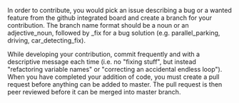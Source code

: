 
In order to contribute, you would pick an issue describing a bug or a wanted feature from the github integrated board and create a branch for your contribution. The branch name format should be a noun or an adjective_noun, followed by _fix for a bug solution (e.g. parallel_parking, driving, car_detecting_fix).

While developing your contribution, commit frequently and with a descriptive message each time (i.e. no "fixing stuff", but instead "refactoring variable names" or "correcting an accidental endless loop"). When you have completed your addition of code, you must create a pull request before anything can be added to master. The pull request is then peer reviewed before it can be merged into master branch.

